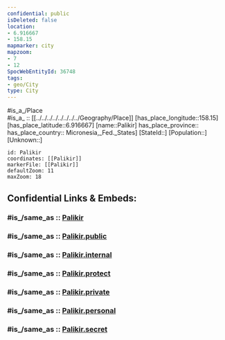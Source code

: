 ```yaml
---
confidential: public
isDeleted: false
location:
- 6.916667
- 158.15
mapmarker: city
mapzoom:
- 7
- 12
SpocWebEntityId: 36748
tags:
- geo/City
type: City
---
```


#is_a_/Place  
#is_a_ :: [[../../../../../../../../Geography/Place]] 
[has_place_longitude::158.15] 
[has_place_latitude::6.916667] 
[name::Palikir] 
has_place_province::  
has_place_country:: Micronesia,_Fed._States] 
[StateId::] 
[Population::] 
[Unknown::] 


```leaflet
id: Palikir
coordinates: [[Palikir]] 
markerFile: [[Palikir]] 
defaultZoom: 11 
maxZoom: 18
```


## Confidential Links & Embeds: 

### #is_/same_as :: [Palikir](/_Standards/Earth/Continent/Australasia/Micronesia/Micronesia~Fed._States/States~Micronesia/Pohnpei/counties~Pohnpei/Sokehs/Palikir.md) 

### #is_/same_as :: [Palikir.public](/_public/Earth/Continent/Australasia/Micronesia/Micronesia~Fed._States/States~Micronesia/Pohnpei/counties~Pohnpei/Sokehs/Palikir.public.md) 

### #is_/same_as :: [Palikir.internal](/_internal/Earth/Continent/Australasia/Micronesia/Micronesia~Fed._States/States~Micronesia/Pohnpei/counties~Pohnpei/Sokehs/Palikir.internal.md) 

### #is_/same_as :: [Palikir.protect](/_protect/Earth/Continent/Australasia/Micronesia/Micronesia~Fed._States/States~Micronesia/Pohnpei/counties~Pohnpei/Sokehs/Palikir.protect.md) 

### #is_/same_as :: [Palikir.private](/_private/Earth/Continent/Australasia/Micronesia/Micronesia~Fed._States/States~Micronesia/Pohnpei/counties~Pohnpei/Sokehs/Palikir.private.md) 

### #is_/same_as :: [Palikir.personal](/_personal/Earth/Continent/Australasia/Micronesia/Micronesia~Fed._States/States~Micronesia/Pohnpei/counties~Pohnpei/Sokehs/Palikir.personal.md) 

### #is_/same_as :: [Palikir.secret](/_secret/Earth/Continent/Australasia/Micronesia/Micronesia~Fed._States/States~Micronesia/Pohnpei/counties~Pohnpei/Sokehs/Palikir.secret.md)

